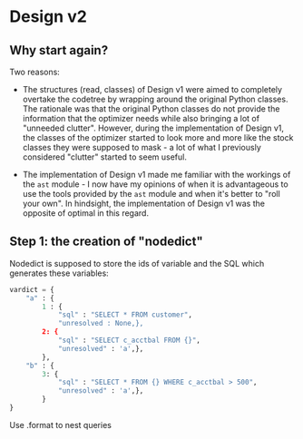 # Design v2

## Why start again?

Two reasons:

- The structures (read, classes) of Design v1 were aimed to completely overtake the codetree by wrapping around the original Python classes. The rationale was that the original Python classes do not provide the information that the optimizer needs while also bringing a lot of "unneeded clutter". However, during the implementation of Design v1, the classes of the optimizer started to look more and more like the stock classes they were supposed to mask - a lot of what I previously considered "clutter" started to seem useful. 

- The implementation of Design v1 made me familiar with the workings of the `ast` module - I now have my opinions of when it is advantageous to use the tools provided by the `ast` module and when it's better to "roll your own". In hindsight, the implementation of Design v1 was the opposite of optimal in this regard.

## Step 1: the creation of "nodedict"

Nodedict is supposed to store the ids of variable and the SQL which generates these variables:

```python
vardict = {
    "a" : {
        1 : {
            "sql" : "SELECT * FROM customer",
            "unresolved : None,},
        2: {
            "sql" : "SELECT c_acctbal FROM {}",
            "unresolved" : 'a',},
        },
    "b" : {
        3: {
            "sql" : "SELECT * FROM {} WHERE c_acctbal > 500",
            "unresolved" : 'a',},
        } 
}

```

Use .format to nest queries
